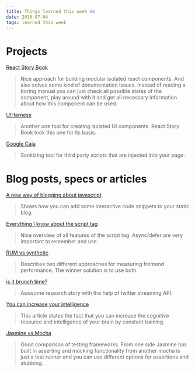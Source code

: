 ```yaml
---
title: Things learned this week #6
date: 2016-07-04
tags: learned this week
---
```


# Projects

[React Story Book](https://github.com/kadirahq/react-storybook)

> Nice approach for building modular isolated react components. And also solves some kind of documentation issues. Instead of reading a boring manual you can just check all possible states of the component, play around with it and get all necessary information about how this component can be used.

[UIHarness](http://www.uiharness.com/)

> Another one tool for creating isolated UI components. React Story Book took this one for its basis.


[Google Caja](https://developers.google.com/caja/)

> Sanitizing tool for third party scripts that are injected into your page.

# Blog posts, specs or articles

[A new way of blogging about javascript](http://blog.klipse.tech/javascript/2016/06/20/blog-javascript.html)

> Shows how you can add some interactive code snippets to your static blog. 

[Everything I know about the script tag](https://eager.io/blog/everything-I-know-about-the-script-tag/)

> Nice overview of all features of the script tag. Async/defer are very important to remember and use. 

[RUM vs synthetic](https://www.appneta.com/blog/rum-vs-synthetic/)

> Describes two different approaches for measuring frontend performance. The winner solution is to use both.

[is it brunch time?](https://medium.com/swlh/is-it-brunch-time-ffe3adf485d8#.77un6k49l)

> Awesome research story with the help of twitter streaming API.

[You can increase your intelligence](http://blogs.scientificamerican.com/guest-blog/you-can-increase-your-intelligence-5-ways-to-maximize-your-cognitive-potential/)

> This article states the fact that you can increase the cognitive resource and  intelligence of your brain by constant training.

[Jasmine vs Mocha](http://thejsguy.com/2015/01/12/jasmine-vs-mocha-chai-and-sinon.html)

> Good comparison of testing frameworks. From one side Jasmine has built in asserting and mocking functionality from another mocha is just a test runner and you can use different options for assertions and stubbing. 